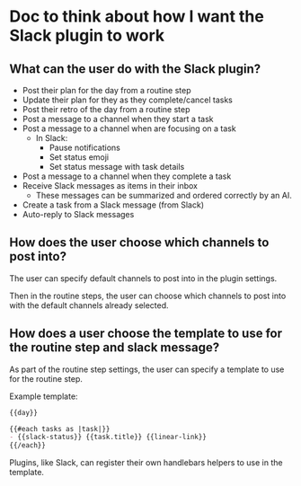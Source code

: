 # Doc to think about how I want the Slack plugin to work

## What can the user do with the Slack plugin?

- Post their plan for the day from a routine step
- Update their plan for they as they complete/cancel tasks
- Post their retro of the day from a routine step
- Post a message to a channel when they start a task
- Post a message to a channel when are focusing on a task
  - In Slack:
    - Pause notifications
    - Set status emoji
    - Set status message with task details
- Post a message to a channel when they complete a task
- Receive Slack messages as items in their inbox
  - These messages can be summarized and ordered correctly by an AI.
- Create a task from a Slack message (from Slack)
- Auto-reply to Slack messages

## How does the user choose which channels to post into?

The user can specify default channels to post into in the plugin settings.

Then in the routine steps, the user can choose which channels to post into with the default channels already selected.

## How does a user choose the template to use for the routine step and slack message?

As part of the routine step settings, the user can specify a template to use for the routine step.

Example template:
```md
{{day}}

{{#each tasks as |task|}}
- {{slack-status}} {{task.title}} {{linear-link}}
{{/each}}
```

Plugins, like Slack, can register their own handlebars helpers to use in the template.

